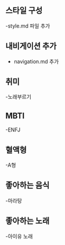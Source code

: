 ## 스타일 구성
-style.md 파일 추가

## 내비게이션 추가
- navigation.md 추가

## 취미
-노래부르기

## MBTI
-ENFJ

## 혈액형
-A형

## 좋아하는 음식
-마라탕

## 좋아하는 노래
-아이유 노래